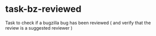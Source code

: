 task-bz-reviewed
================

Task to check if a bugzilla bug has been reviewed ( and verify that the review is a suggested reviewer )
